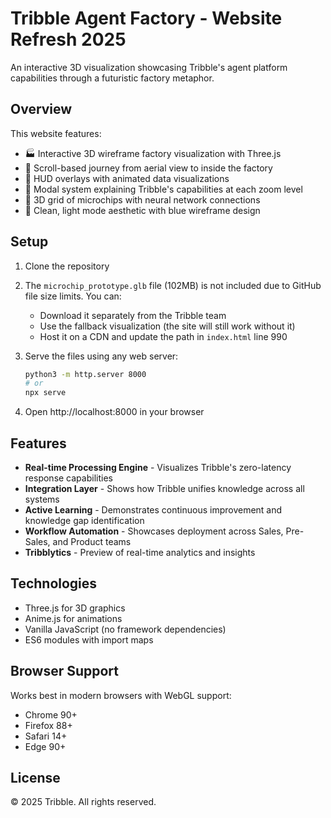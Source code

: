 # Tribble Agent Factory - Website Refresh 2025

An interactive 3D visualization showcasing Tribble's agent platform capabilities through a futuristic factory metaphor.

## Overview

This website features:
- 🏭 Interactive 3D wireframe factory visualization with Three.js
- 📜 Scroll-based journey from aerial view to inside the factory
- 🎯 HUD overlays with animated data visualizations
- 💬 Modal system explaining Tribble's capabilities at each zoom level
- 🔌 3D grid of microchips with neural network connections
- 🎨 Clean, light mode aesthetic with blue wireframe design

## Setup

1. Clone the repository
2. The `microchip_prototype.glb` file (102MB) is not included due to GitHub file size limits. You can:
   - Download it separately from the Tribble team
   - Use the fallback visualization (the site will still work without it)
   - Host it on a CDN and update the path in `index.html` line 990

3. Serve the files using any web server:
   ```bash
   python3 -m http.server 8000
   # or
   npx serve
   ```

4. Open http://localhost:8000 in your browser

## Features

- **Real-time Processing Engine** - Visualizes Tribble's zero-latency response capabilities
- **Integration Layer** - Shows how Tribble unifies knowledge across all systems
- **Active Learning** - Demonstrates continuous improvement and knowledge gap identification
- **Workflow Automation** - Showcases deployment across Sales, Pre-Sales, and Product teams
- **Tribblytics** - Preview of real-time analytics and insights

## Technologies

- Three.js for 3D graphics
- Anime.js for animations
- Vanilla JavaScript (no framework dependencies)
- ES6 modules with import maps

## Browser Support

Works best in modern browsers with WebGL support:
- Chrome 90+
- Firefox 88+
- Safari 14+
- Edge 90+

## License

© 2025 Tribble. All rights reserved.